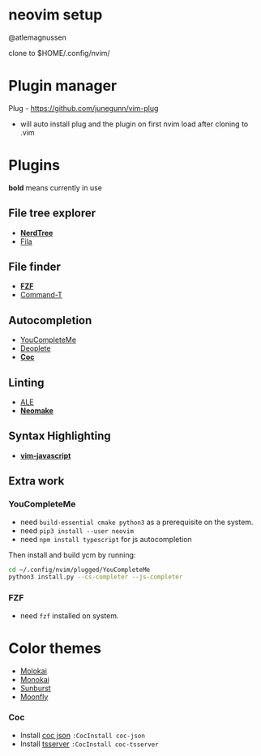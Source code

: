 # neovim setup 
@atlemagnussen

clone to $HOME/.config/nvim/

# Plugin manager
Plug - https://github.com/junegunn/vim-plug

- will auto install plug and the plugin  on first nvim load after cloning to .vim

# Plugins
**bold** means currently in use

## File tree explorer
- **[NerdTree](https://github.com/scrooloose/nerdtree)**
- [Fila](https://github.com/lambdalisue/fila.vim)

## File finder
- **[FZF](https://github.com/junegunn/fzf.vim)**
- [Command-T](https://github.com/wincent/command-t)

## Autocompletion
- [YouCompleteMe](https://github.com/ycm-core/YouCompleteMe)
- [Deoplete](https://github.com/Shougo/deoplete.nvim)
- **[Coc](https://github.com/neoclide/coc.nvim)**

## Linting
- [ALE](https://github.com/dense-analysis/ale)
- **[Neomake](https://github.com/neomake/neomake)**

## Syntax Highlighting
- **[vim-javascript](https://github.com/pangloss/vim-javascript)**

## Extra work
### YouCompleteMe
- need `build-essential cmake python3` as a prerequisite on the system.
- need `pip3 install --user neovim`
- need `npm install typescript` for js autocompletion

Then install and build ycm by running:
```sh
cd ~/.config/nvim/plugged/YouCompleteMe
python3 install.py --cs-completer --js-completer
```

### FZF
- need `fzf` installed on system.

# Color themes
- [Molokai](https://raw.githubusercontent.com/tomasr/molokai/master/colors/molokai.vim)
- [Monokai](https://raw.githubusercontent.com/sickill/vim-monokai/master/colors/monokai.vim)
- [Sunburst](https://raw.githubusercontent.com/sickill/vim-sunburst/master/colors/Sunburst.vim)
- [Moonfly](https://raw.githubusercontent.com/bluz71/vim-moonfly-colors/master/colors/moonfly.vim)

### Coc
- Install [coc json](https://github.com/neoclide/coc-json) `:CocInstall coc-json`
- Install [tsserver](https://github.com/neoclide/coc-tsserver) `:CocInstall coc-tsserver`
